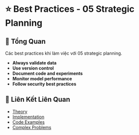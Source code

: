# ⭐ Best Practices - 05 Strategic Planning

## 🎯 Tổng Quan

Các best practices khi làm việc với 05 strategic planning.

- **Always validate data**
- **Use version control**
- **Document code and experiments**
- **Monitor model performance**
- **Follow security best practices**

## 🔗 Liên Kết Liên Quan

- [Theory](./THEORY_05_strategic_planning.md)
- [Implementation](./IMPLEMENTATION_05_strategic_planning.md)
- [Code Examples](./CODE_EXAMPLES_05_strategic_planning.md)
- [Complex Problems](./COMPLEX_PROBLEMS.md)
